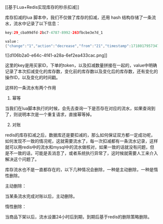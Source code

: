 
[[基于Lua+Redis实现库存的秒杀扣减]]


库存扣减的lua 脚本中，我们不仅做了库存的扣减，还用 hash 结构存储了一条流水，流水中记录了以下信息：



```java
key:29_cba99dfd-2bc7-4787-8992-263fbcbe3e7d_1

value：	
{"change":"1","action":"decrease","from":"21","timestamp":1718017957347,"by":"\"29_cba99dfd-2bc7-4787-8992-263fbcbe3e7d_1\"","to":20}
```



![[d106b2a0-e64c-4f41-a28a-6ef2ea433cac.png]]



这里的key是用买家ID，下单的token，以及扣减数量拼接在一起的，value中明确记录了本次扣减变化的库存数，变化前的库存数以及变化后的库存数，还有变化的操作ID，以及变化的时间戳。



这样的一条流水有两个作用

1. 幂等

当我们在lua脚本执行的时候，会先去查询一下是否存在对应的流水，如果查询到了，则说明本次是一个重复请求，直接幂等掉。

2. 对账

redis的库存扣减之后，数据库还是要扣减的，那么如何保证双方都一定成功呢，如何发现不一致的情况呢，这就需要流水了，每一次扣减都有一条流水记录，这样就可以用redis中的流水和mysql中的流水做核对，如果一致的话就没有问题，但是不一致的话，可能是丢消息了，或者系统执行异常了，这时候就需要人工来介入解决这个问题了。



库存流水也不是一直都存在的，以下几种情况会删除，一种是主动删除，一种是惰性删除。



主动删除：

当某条流水完成对账以后，主动删除。

惰性删除：

当商品下架以后，流水设置24小时后到期，到期后基于redis的删除策略删除。

